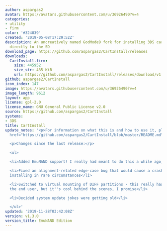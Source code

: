 ```yaml
---
author: aspargas2
avatar: https://avatars.githubusercontent.com/u/36926490?v=4
categories:
- utility
- firm
color: '#324039'
created: '2019-05-08T17:29:52Z'
description: An uncreatively named GodMode9 fork for installing 3DS cartridge games
  directly to the SD
download_page: https://github.com/aspargas2/CartInstall/releases
downloads:
  CartInstall.firm:
    size: 445952
    size_str: 435 KiB
    url: https://github.com/aspargas2/CartInstall/releases/download/v1.3.0/CartInstall.firm
github: aspargas2/CartInstall
icon_index: 147
image: https://avatars.githubusercontent.com/u/36926490?v=4
image_length: 9612
layout: app
license: gpl-2.0
license_name: GNU General Public License v2.0
source: https://github.com/aspargas2/CartInstall
systems:
- 3DS
title: CartInstall
update_notes: '<p>For information on what this is and how to use it, please see <a
  href="https://github.com/aspargas2/CartInstall/blob/master/README.md">the readme</a>.</p>

  <p>Changes since the last release:</p>

  <ul>

  <li>Added EmuNAND support! I really had meant to do this a while ago, and forgot</li>

  <li>Fixed an alignment-related edge-case bug that would cause a crash on boot after
  installing in rare circumstances</li>

  <li>Switched to virtual mounting of DIFF partitions - this really has no use to
  the end user, but it''s cool behind the scenes, I promise</li>

  <li>Decided system update jokes were getting old</li>

  </ul>'
updated: '2019-11-28T03:42:08Z'
version: v1.3.0
version_title: EmuNAND Edition
---
```

